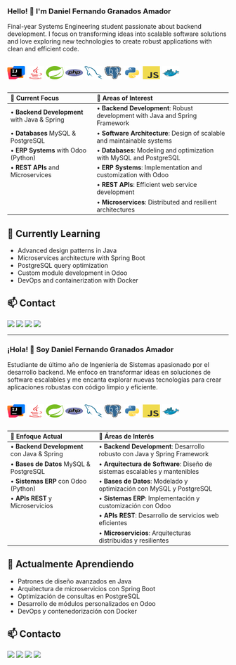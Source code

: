 ### Hello! 👋 I'm Daniel Fernando Granados Amador
Final-year Systems Engineering student passionate about backend development. I focus on transforming ideas into scalable software solutions and love exploring new technologies to create robust applications with clean and efficient code.
<div style="display: inline_block"><br>
  <img align="center" alt="Dani-Intellij" height="30" width="40" src="https://raw.githubusercontent.com/devicons/devicon/master/icons/intellij/intellij-original.svg">
  <img align="center" alt="Dani-Java" height="30" width="40" src="https://raw.githubusercontent.com/devicons/devicon/master/icons/java/java-plain.svg">
  <img align="center" alt="Dani-Spring" height="30" width="40" src="https://raw.githubusercontent.com/devicons/devicon/master/icons/spring/spring-original.svg">
  <img align="center" alt="Dani-PHP" height="30" width="40" src="https://raw.githubusercontent.com/devicons/devicon/master/icons/php/php-original.svg">
  <img align="center" alt="Dani-MySQL" height="30" width="40" src="https://raw.githubusercontent.com/devicons/devicon/master/icons/mysql/mysql-original.svg">
  <img align="center" alt="Dani-PostgreSQL" height="30" width="40" src="https://raw.githubusercontent.com/devicons/devicon/master/icons/postgresql/postgresql-original.svg">
  <img align="center" alt="Dani-Python" height="30" width="40" src="https://raw.githubusercontent.com/devicons/devicon/master/icons/python/python-original.svg">
  <img align="center" alt="Dani-Js" height="30" width="40" src="https://raw.githubusercontent.com/devicons/devicon/master/icons/javascript/javascript-original.svg">
  <img align="center" alt="Dani-Docker" height="30" width="40" src="https://raw.githubusercontent.com/devicons/devicon/master/icons/docker/docker-original.svg">
</div>
  
  ##
| 🎯 **Current Focus** | 🎯 **Areas of Interest** |
|:---|:---|
| • **Backend Development** with Java & Spring | • **Backend Development**: Robust development with Java and Spring Framework |
| • **Databases** MySQL & PostgreSQL | • **Software Architecture**: Design of scalable and maintainable systems |
| • **ERP Systems** with Odoo (Python) | • **Databases**: Modeling and optimization with MySQL and PostgreSQL |
| • **REST APIs** and Microservices | • **ERP Systems**: Implementation and customization with Odoo |
| | • **REST APIs**: Efficient web service development |
| | • **Microservices**: Distributed and resilient architectures |
## 🌱 Currently Learning
* Advanced design patterns in Java
* Microservices architecture with Spring Boot
* PostgreSQL query optimization
* Custom module development in Odoo
* DevOps and containerization with Docker
## 📫 Contact
 
<div> 
  <a href="https://www.linkedin.com/in/daniel-fernando-granados-amador-310a70244/" target="_blank"><img src="https://img.shields.io/badge/-LinkedIn-%230077B5?style=for-the-badge&logo=linkedin&logoColor=white" target="_blank"></a>
  <a href = "mailto:dev.danielfga@gmail.com"><img src="https://img.shields.io/badge/-Gmail-%23333?style=for-the-badge&logo=gmail&logoColor=white" target="_blank"></a>
  <a href="https://www.instagram.com/daniel__amador/" target="_blank"><img src="https://img.shields.io/badge/-Instagram-%23E4405F?style=for-the-badge&logo=instagram&logoColor=white" target="_blank"></a>
  <a href="https://discordapp.com/users/429756725177090071" target="_blank"><img src="https://img.shields.io/badge/Discord-7289DA?style=for-the-badge&logo=discord&logoColor=white" target="_blank"></a> 
</div>

---

### ¡Hola! 👋 Soy Daniel Fernando Granados Amador
Estudiante de último año de Ingeniería de Sistemas apasionado por el desarrollo backend. Me enfoco en transformar ideas en soluciones de software escalables y me encanta explorar nuevas tecnologías para crear aplicaciones robustas con código limpio y eficiente.
<div style="display: inline_block"><br>
  <img align="center" alt="Dani-Intellij" height="30" width="40" src="https://raw.githubusercontent.com/devicons/devicon/master/icons/intellij/intellij-original.svg">
  <img align="center" alt="Dani-Java" height="30" width="40" src="https://raw.githubusercontent.com/devicons/devicon/master/icons/java/java-plain.svg">
  <img align="center" alt="Dani-Spring" height="30" width="40" src="https://raw.githubusercontent.com/devicons/devicon/master/icons/spring/spring-original.svg">
  <img align="center" alt="Dani-PHP" height="30" width="40" src="https://raw.githubusercontent.com/devicons/devicon/master/icons/php/php-original.svg">
  <img align="center" alt="Dani-MySQL" height="30" width="40" src="https://raw.githubusercontent.com/devicons/devicon/master/icons/mysql/mysql-original.svg">
  <img align="center" alt="Dani-PostgreSQL" height="30" width="40" src="https://raw.githubusercontent.com/devicons/devicon/master/icons/postgresql/postgresql-original.svg">
  <img align="center" alt="Dani-Python" height="30" width="40" src="https://raw.githubusercontent.com/devicons/devicon/master/icons/python/python-original.svg">
  <img align="center" alt="Dani-Js" height="30" width="40" src="https://raw.githubusercontent.com/devicons/devicon/master/icons/javascript/javascript-original.svg">
  <img align="center" alt="Dani-Docker" height="30" width="40" src="https://raw.githubusercontent.com/devicons/devicon/master/icons/docker/docker-original.svg">
</div>
  
  ##

| 🎯 **Enfoque Actual** | 🎯 **Áreas de Interés** |
|:---|:---|
| • **Backend Development** con Java & Spring | • **Backend Development**: Desarrollo robusto con Java y Spring Framework |
| • **Bases de Datos** MySQL & PostgreSQL | • **Arquitectura de Software**: Diseño de sistemas escalables y mantenibles |
| • **Sistemas ERP** con Odoo (Python) | • **Bases de Datos**: Modelado y optimización con MySQL y PostgreSQL |
| • **APIs REST** y Microservicios | • **Sistemas ERP**: Implementación y customización con Odoo |
| | • **APIs REST**: Desarrollo de servicios web eficientes |
| | • **Microservicios**: Arquitecturas distribuidas y resilientes |

## 🌱 Actualmente Aprendiendo
* Patrones de diseño avanzados en Java
* Arquitectura de microservicios con Spring Boot
* Optimización de consultas en PostgreSQL
* Desarrollo de módulos personalizados en Odoo
* DevOps y contenedorización con Docker

## 📫 Contacto
 
<div> 
  <a href="https://www.linkedin.com/in/daniel-fernando-granados-amador-310a70244/" target="_blank"><img src="https://img.shields.io/badge/-LinkedIn-%230077B5?style=for-the-badge&logo=linkedin&logoColor=white" target="_blank"></a>
  <a href = "mailto:dev.danielfga@gmail.com"><img src="https://img.shields.io/badge/-Gmail-%23333?style=for-the-badge&logo=gmail&logoColor=white" target="_blank"></a>
  <a href="https://www.instagram.com/daniel__amador/" target="_blank"><img src="https://img.shields.io/badge/-Instagram-%23E4405F?style=for-the-badge&logo=instagram&logoColor=white" target="_blank"></a>
  <a href="https://discordapp.com/users/429756725177090071" target="_blank"><img src="https://img.shields.io/badge/Discord-7289DA?style=for-the-badge&logo=discord&logoColor=white" target="_blank"></a> 
</div>
